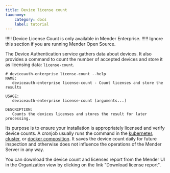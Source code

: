 ```yaml
---
title: Device license count
taxonomy:
    category: docs
    label: tutorial
---
```


!!!!! Device License Count is only available in Mender Enterprise.
!!!!! Ignore this section if you are running Mender Open Source.

The Device Authentication service gathers data about devices. It also provides a command
to count the number of accepted devices and store it as licensing data: `license-count`.

```shell
# deviceauth-enterprise license-count --help
NAME:
   deviceauth-enterprise license-count - Count licenses and store the results

USAGE:
   deviceauth-enterprise license-count [arguments...]

DESCRIPTION:
   Counts the devices licenses and stores the result for later processing.
```

Its purpose is to ensure your installation is appropriately licensed and verify device counts.
A cronjob usually runs the command
in the [kubernetes cluster](../04.Production-installation-with-kubernetes/06.Enabling-device-license-count/docs.md),
or [docker composition](../03.Installation-with-docker-compose/04.Enabling-device-license-count/docs.md).
It saves the device count daily for future inspection and otherwise does not influence the operations of the Mender Server in any way.

You can download the device count and licenses report from the Mender UI in the Organization view by clicking on the link "Download license report".
